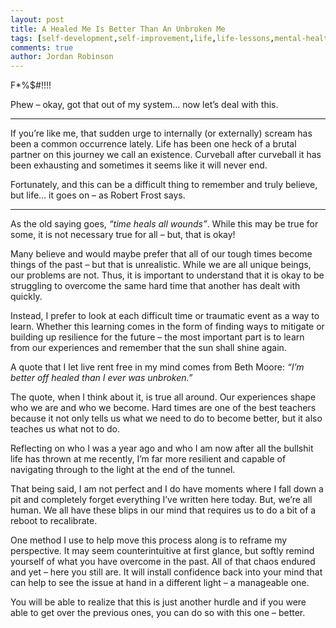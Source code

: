 ```yaml
---
layout: post
title: A Healed Me Is Better Than An Unbroken Me
tags: [self-development,self-improvement,life,life-lessons,mental-health]
comments: true
author: Jordan Robinson
---
```


F*%$#!!!!

Phew – okay, got that out of my system… now let’s deal with this.

---

If you’re like me, that sudden urge to internally (or externally) scream has been a common occurrence lately. Life has been one heck of a brutal partner on this journey we call an existence. Curveball after curveball it has been exhausting and sometimes it seems like it will never end.

Fortunately, and this can be a difficult thing to remember and truly believe, but life… it goes on – as Robert Frost says.

---

As the old saying goes, *“time heals all wounds”*. While this may be true for some, it is not necessary true for all – but, that is okay!

Many believe and would maybe prefer that all of our tough times become things of the past – but that is unrealistic. While we are all unique beings, our problems are not. Thus, it is important to understand that it is okay to be struggling to overcome the same hard time that another has dealt with quickly.

Instead, I prefer to look at each difficult time or traumatic event as a way to learn. Whether this learning comes in the form of finding ways to mitigate or building up resilience for the future – the most important part is to learn from our experiences and remember that the sun shall shine again.

A quote that I let live rent free in my mind comes from Beth Moore: *“I’m better off healed than I ever was unbroken.”*

The quote, when I think about it, is true all around. Our experiences shape who we are and who we become. Hard times are one of the best teachers because it not only tells us what we need to do to become better, but it also teaches us what not to do.

Reflecting on who I was a year ago and who I am now after all the bullshit life has thrown at me recently, I’m far more resilient and capable of navigating through to the light at the end of the tunnel.

That being said, I am not perfect and I do have moments where I fall down a pit and completely forget everything I’ve written here today. But, we’re all human. We all have these blips in our mind that requires us to do a bit of a reboot to recalibrate.

One method I use to help move this process along is to reframe my perspective. It may seem counterintuitive at first glance, but softly remind yourself of what you have overcome in the past. All of that chaos endured and yet – here you still are. It will install confidence back into your mind that can help to see the issue at hand in a different light – a manageable one.

You will be able to realize that this is just another hurdle and if you were able to get over the previous ones, you can do so with this one – better.